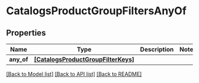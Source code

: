 # CatalogsProductGroupFiltersAnyOf


## Properties
Name | Type | Description | Notes
------------ | ------------- | ------------- | -------------
**any_of** | [**[CatalogsProductGroupFilterKeys]**](CatalogsProductGroupFilterKeys.md) |  | 

[[Back to Model list]](../README.md#documentation-for-models) [[Back to API list]](../README.md#documentation-for-api-endpoints) [[Back to README]](../README.md)


